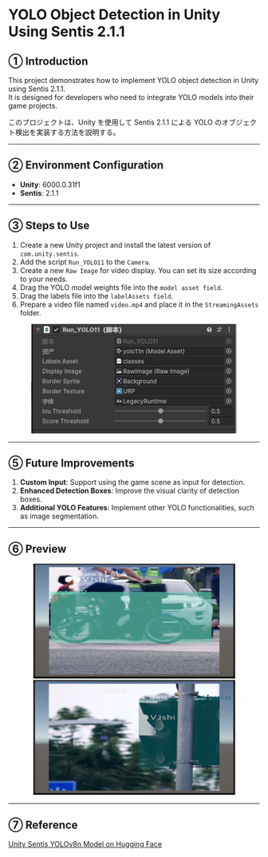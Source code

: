 # YOLO Object Detection in Unity Using Sentis 2.1.1

## ① Introduction
This project demonstrates how to implement YOLO object detection in Unity using Sentis 2.1.1.  
It is designed for developers who need to integrate YOLO models into their game projects.

このプロジェクトは、Unity を使用して Sentis 2.1.1 による YOLO のオブジェクト検出を実装する方法を説明する。

---

## ② Environment Configuration
- **Unity**: 6000.0.31f1  
- **Sentis**: 2.1.1  

---

## ③ Steps to Use
1. Create a new Unity project and install the latest version of `com.unity.sentis`.
2. Add the script `Run_YOLO11` to the `Camera`.
3. Create a new `Raw Image` for video display. You can set its size according to your needs.
4. Drag the YOLO model weights file into the `model asset field`.
5. Drag the labels file into the `labelAssets field`.
6. Prepare a video file named `video.mp4` and place it in the `StreamingAssets` folder.
<div align="center">
  <img src="コントロール.png" alt="スクリプトセッティング">
</div>

---

## ⑤ Future Improvements
1. **Custom Input**: Support using the game scene as input for detection.  
2. **Enhanced Detection Boxes**: Improve the visual clarity of detection boxes.  
3. **Additional YOLO Features**: Implement other YOLO functionalities, such as image segmentation.

---

## ⑥ Preview
<div align="center">
  <img src="画像①.png" alt="Example①" width="405" height="230">
  <img src="画像②.png" alt="Example②" width="405" height="230">
</div>

---

## ⑦ Reference
[Unity Sentis YOLOv8n Model on Hugging Face](https://huggingface.co/unity/sentis-YOLOv8n)
